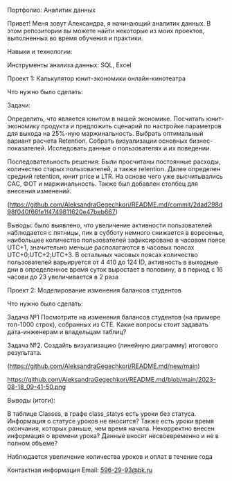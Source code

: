 Портфолио: Аналитик данных

Привет! Меня зовут Александра, я начинающий аналитик данных. В этом репозитории вы можете найти некоторые из моих проектов, выполненных во время обучения и практики.

Навыки и технологии:

Инструменты анализа данных: SQL, Excel

Проект 1: Калькулятор юнит-экономики онлайн-кинотеатра

Что нужно было сделать:

Задачи:

Определить, что является юнитом в нашей экономике.
Посчитать юнит-экономику продукта и предложить сценарий по настройке параметров для выхода на 25%-ную маржинальность.
Выбрать оптимальный вариант расчета Retention.
Собрать визуализации основных бизнес-показателей.
Исследовать данные о пользователях и их поведении.

Последовательность решения: Были просчитаны постоянные расходы, количество старых пользователей, а также retention. Далее определен средний retention, юнит price и  LTR. На основе чего уже высчитывались CAC, ФОТ и маржинальность. Также был добавлен столбец для внесения изменений.

(https://github.com/AleksandraGegechkori/README.md/commit/2dad298d98f040f66fe1f4749811620e47beb667)

Выводы: было выявлено, что  увеличение активности пользователей наблюдается с пятницы, пик в субботу немного снижается в воресенье, наибольшее количество пользователей зафиксировано в часовом поясе UTC+1, 
значительно меньше располагаются в часовых поясах UTC+0;UTC+2;UTC+3. В остальных часовых поясах количество пользователей варьируется от 4 410 до 124 ID, 
активность в выходные дни в  определенное время суток выростает в половину, а в период с  16 часови до 23 увеличивается в 2 раза

Проект 2: Моделирование изменения балансов студентов

Что нужно было сделать:

Задача №1 
Посмотрите на изменения балансов студентов (на примере топ-1000 строк), собранных из CTE. 
Какие вопросы стоит задавать дата-инженерам и владельцам таблиц? 

Задача №2. 
Создайть визуализацию (линейную диаграмму) итогового результата. 

(https://github.com/AleksandraGegechkori/README.md/new/main)

https://github.com/AleksandraGegechkori/README.md/blob/main/2023-08-18_09-41-50.png

Выводы (итоги):

В таблице Classes, в графе class_statys есть уроки без статуса.  Информация о статусе уроков не вносится?
Также есть уроки время окончания, которых раньше, чем время начала. Некорректно внесен информация о времени урока?
Данные вносят несвоевременно и не в полном объеме?

Наблюдается увеличение количества уроков  и оплат в течение года


Контактная информация
Email: 596-29-93@bk.ru
